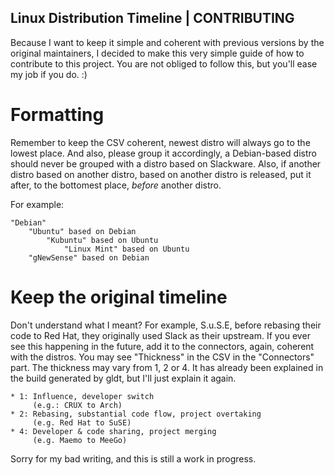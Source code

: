 Linux Distribution Timeline | CONTRIBUTING
------------------------------------------

Because I want to keep it simple and coherent with previous versions by
the original maintainers, I decided to make this very simple guide of
how to contribute to this project. You are not obliged to follow this,
but you'll ease my job if you do. :)

Formatting
==========

Remember to keep the CSV coherent, newest distro will always go to the
lowest place. And also, please group it accordingly, a Debian-based
distro should never be grouped with a distro based on Slackware. Also,
if another distro based on another distro, based on another distro is
released, put it after, to the bottomest place, *before* another distro.

For example:

	"Debian"
		"Ubuntu" based on Debian
			"Kubuntu" based on Ubuntu
				"Linux Mint" based on Ubuntu
		"gNewSense" based on Debian

Keep the original timeline
==========================

Don't understand what I meant? For example, S.u.S.E, before rebasing
their code to Red Hat, they originally used Slack as their upstream. If
you ever see this happening in the future, add it to the connectors,
again, coherent with the distros. You may see "Thickness" in the CSV in
the "Connectors" part. The thickness may vary from 1, 2 or 4. It has
already been explained in the build generated by gldt, but I'll just
explain it again.

	* 1: Influence, developer switch
	     (e.g.: CRUX to Arch)
	* 2: Rebasing, substantial code flow, project overtaking
	     (e.g. Red Hat to SuSE)
	* 4: Developer & code sharing, project merging
	     (e.g. Maemo to MeeGo)

Sorry for my bad writing, and this is still a work in progress.
